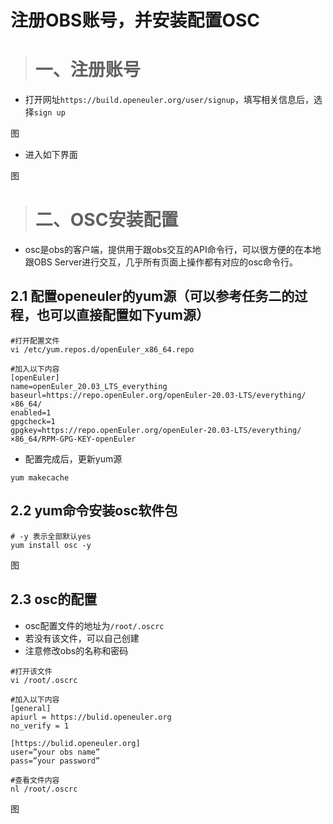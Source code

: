 # 注册OBS账号，并安装配置OSC

> # 一、注册账号

- 打开网址`https://build.openeuler.org/user/signup`，填写相关信息后，选择`sign up`

图

- 进入如下界面

图



> # 二、OSC安装配置

- osc是obs的客户端，提供用于跟obs交互的API命令行，可以很方便的在本地跟OBS Server进行交互，几乎所有页面上操作都有对应的osc命令行。


## 2.1 配置openeuler的yum源（可以参考任务二的过程，也可以直接配置如下yum源）

```
#打开配置文件
vi /etc/yum.repos.d/openEuler_x86_64.repo

#加入以下内容
[openEuler]
name=openEuler_20.03_LTS_everything
baseurl=https://repo.openEuler.org/openEuler-20.03-LTS/everything/×86_64/
enabled=1
gpgcheck=1
gpgkey=https://repo.openEuler.org/openEuler-20.03-LTS/everything/×86_64/RPM-GPG-KEY-openEuler
```

- 配置完成后，更新yum源
```
yum makecache
```

## 2.2 yum命令安装osc软件包

```
# -y 表示全部默认yes
yum install osc -y
```

图


## 2.3 osc的配置

- osc配置文件的地址为`/root/.oscrc`
- 若没有该文件，可以自己创建
- 注意修改obs的名称和密码
```
#打开该文件
vi /root/.oscrc

#加入以下内容
[general]
apiurl = https://bulid.openeuler.org
no_verify = 1

[https://bulid.openeuler.org]
user=”your obs name”
pass=”your password”

#查看文件内容
nl /root/.oscrc
```

图










 















 

 